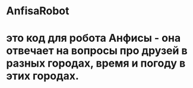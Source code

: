 # AnfisaRobot
# это код для робота Анфисы - она отвечает на вопросы про друзей в разных городах, время и погоду в этих городах.
